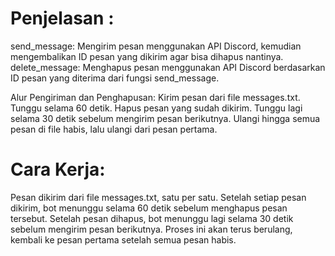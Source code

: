 # Penjelasan :
send_message: Mengirim pesan menggunakan API Discord, kemudian mengembalikan ID pesan yang dikirim agar bisa dihapus nantinya.
delete_message: Menghapus pesan menggunakan API Discord berdasarkan ID pesan yang diterima dari fungsi send_message.

Alur Pengiriman dan Penghapusan:
Kirim pesan dari file messages.txt.
Tunggu selama 60 detik.
Hapus pesan yang sudah dikirim.
Tunggu lagi selama 30 detik sebelum mengirim pesan berikutnya.
Ulangi hingga semua pesan di file habis, lalu ulangi dari pesan pertama.

# Cara Kerja:
Pesan dikirim dari file messages.txt, satu per satu.
Setelah setiap pesan dikirim, bot menunggu selama 60 detik sebelum menghapus pesan tersebut.
Setelah pesan dihapus, bot menunggu lagi selama 30 detik sebelum mengirim pesan berikutnya.
Proses ini akan terus berulang, kembali ke pesan pertama setelah semua pesan habis.
